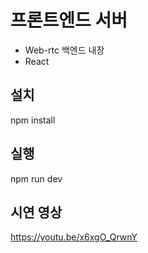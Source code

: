 # 프론트엔드 서버
* Web-rtc 백엔드 내장
* React

## 설치
npm install

## 실행
npm run dev

## 시연 영상
https://youtu.be/x6xgO_QrwnY
